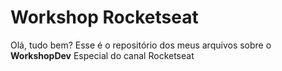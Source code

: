 <h1>Workshop Rocketseat</h1>
<p>Olá, tudo bem? Esse é o repositório dos meus arquivos sobre o <strong>WorkshopDev</strong> Especial do canal Rocketseat</p>
